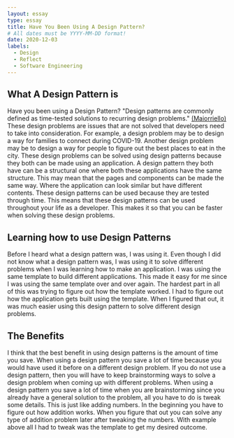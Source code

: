 ```yaml
---
layout: essay
type: essay
title: Have You Been Using A Design Pattern?
# All dates must be YYYY-MM-DD format!
date: 2020-12-03
labels:
  - Design
  - Reflect
  - Software Engineering
---
```


## What A Design Pattern is

Have you been using a Design Pattern? "Design patterns are commonly defined as time-tested solutions to recurring design problems." [(Maiorriello)](https://www.developer.com/design/article.php/1474561/What-Are-Design-Patterns-and-Do-I-Need-Them.htm) These design problems are issues that are not solved that developers need to take into consideration. For example, a design problem may be to design a way for families to connect during COVID-19. Another design problem may be to design a way for people to figure out the best places to eat in the city. These design problems can be solved using design patterns because they both can be made using an application. A design pattern they both have can be a structural one where both these applications have the same structure. This may mean that the pages and components can be made the same way. Where the application can look similar but have different contents. These design patterns can be used because they are tested through time. This means that these design patterns can be used throughout your life as a developer. This makes it so that you can be faster when solving these design problems.

## Learning how to use Design Patterns

Before I heard what a design pattern was, I was using it. Even though I did not know what a design pattern was, I was using it to solve different problems when I was learning how to make an application. I was using the same template to build different applications. This made it easy for me since I was using the same template over and over again. The hardest part in all of this was trying to figure out how the template worked. I had to figure out how the application gets built using the template. When I figured that out, it was much easier using this design pattern to solve different design problems.

## The Benefits

I think that the best benefit in using design patterns is the amount of time you save. When using a design pattern you save a lot of time because you would have used it before on a different design problem. If you do not use a design pattern, then you will have to keep brainstorming ways to solve a design problem when coming up with different problems. When using a design pattern you save a lot of time when you are brainstorming since you already have a general solution to the problem, all you have to do is tweak some details. This is just like adding numbers. In the beginning you have to figure out how addition works. When you figure that out you can solve any type of addition problem later after tweaking the numbers. With example above all I had to tweak was the template to get my desired outcome.
